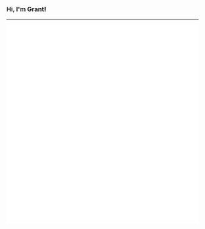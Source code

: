 ### Hi, I'm Grant!



---

<p align="center"><img align="center" src="https://github.com/GrantBGreat/GrantBGreat/blob/main/github-metrics.svg"></img></p>
